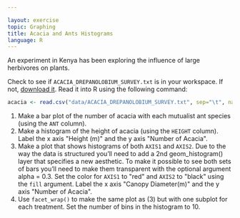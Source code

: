 ```yaml
---

layout: exercise
topic: Graphing
title: Acacia and Ants Histograms
language: R
---
```


An experiment in Kenya has been exploring the influence of large herbivores on plants.

Check to see if `ACACIA_DREPANOLOBIUM_SURVEY.txt` is in your workspace.
If not, [download it](http://www.esapubs.org/archive/ecol/E095/064/ACACIA_DREPANOLOBIUM_SURVEY.txt).
Read it into R using the following command:

```r
acacia <- read.csv("data/ACACIA_DREPANOLOBIUM_SURVEY.txt", sep="\t", na.strings = c("dead"))
```

1. Make a bar plot of the number of acacia with each mutualist ant species (using the `ANT` column).
2. Make a histogram of the height of acacia (using the `HEIGHT` column). Label
   the x axis "Height (m)" and the y axis "Number of Acacia".
3. Make a plot that shows histograms of both `AXIS1` and `AXIS2`. Due to the way
   the data is structured you’ll need to add a 2nd geom_histogram() layer that
   specifies a new aesthetic. To make it possible to see both sets of bars
   you’ll need to make them transparent with the optional argument alpha = 0.3.
   Set the color for `AXIS1` to "red" and `AXIS2` to "black" using the `fill`
   argument. Label the x axis "Canopy Diameter(m)" and the y axis "Number of Acacia".
4. Use `facet_wrap()` to make the same plot as (3) but with one subplot for each
   treatment. Set the number of bins in the histogram to 10.